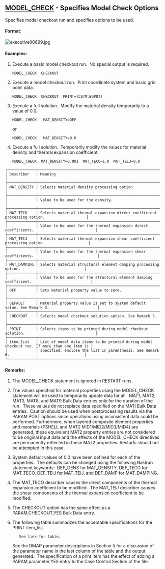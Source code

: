 ## [MODEL_CHECK](https://help.hexagonmi.com/bundle/MSC_Nastran_2022.4/page/Nastran_Combined_Book/qrg/executive/TOC.MODEL.CHECK.xhtml) - Specifies Model Check Options

Specifies model checkout run and specifies options to be used.

#### Format:

![executive00699.jpg](https://help-be.hexagonmi.com/bundle/MSC_Nastran_2022.4/page/Nastran_Combined_Book/qrg/executive/../../../assets/executive00699.jpg?_LANG=enus)  

#### Examples:

1. Execute a basic model checkout run.  No special output is required.

     ```nastran
     MODEL_CHECK  CHECKOUT
     ```

2. Execute a model checkout run.  Print coordinate system and basic grid point data.

     ```nastran
     MODEL_CHECK  CHECKOUT  PRINT=(CSTM,BGPDT)
     ```

3. Execute a full solution.  Modify the material density temporarily to a value of 0.0.

     ```nastran
     MODEL_CHECK   MAT_DENSITY=OFF
     ```

     or

     ```nastran
     MODEL_CHECK   MAT_DENSITY=0.0
     ```

4. Execute a full solution.  Temporarily modify the values for material density and thermal expansion coefficient.

     ```nastran
     MODEL_CHECK  MAT_DENSITY=0.001  MAT_TECO=1.0  MAT_TEIJ=0.0
     ```

```text
┌─────────────┬────────────────────────────────────────────────────────────────────────────────────────────┐
│ Describer   │ Meaning                                                                                    │
├─────────────┼────────────────────────────────────────────────────────────────────────────────────────────┤
│ MAT_DENSITY │ Selects material density processing option.                                                │
├─────────────┼────────────────────────────────────────────────────────────────────────────────────────────┤
│             │ Value to be used for the density.                                                          │
├─────────────┼────────────────────────────────────────────────────────────────────────────────────────────┤
│ MAT_TECO    │ Selects material thermal expansion direct coefficient processing option.                   │
├─────────────┼────────────────────────────────────────────────────────────────────────────────────────────┤
│             │ Value to be used for the thermal expansion direct coefficients.                            │
├─────────────┼────────────────────────────────────────────────────────────────────────────────────────────┤
│ MAT_TEIJ    │ Selects material thermal expansion shear coefficient processing option.                    │
├─────────────┼────────────────────────────────────────────────────────────────────────────────────────────┤
│             │ Value to be used for the thermal expansion shear coefficients.                             │
├─────────────┼────────────────────────────────────────────────────────────────────────────────────────────┤
│ MAT_DAMPING │ Selects material structural element damping processing option.                             │
├─────────────┼────────────────────────────────────────────────────────────────────────────────────────────┤
│             │ Value to be used for the structural element damping coefficient.                           │
├─────────────┼────────────────────────────────────────────────────────────────────────────────────────────┤
│ OFF         │ Sets material property value to zero.                                                      │
├─────────────┼────────────────────────────────────────────────────────────────────────────────────────────┤
│ DEFAULT     │ Material property value is set to system default value. See Remark 3.                      │
├─────────────┼────────────────────────────────────────────────────────────────────────────────────────────┤
│ CHECKOUT    │ Selects model checkout solution option. See Remark 5.                                      │
├─────────────┼────────────────────────────────────────────────────────────────────────────────────────────┤
│ PRINT       │ Selects items to be printed during model checkout solution.                                │
├─────────────┼────────────────────────────────────────────────────────────────────────────────────────────┤
│ item_list   │ List of model data items to be printed during model checkout run. If more than one item is │
│             │ specified, enclose the list in parenthesis. See Remark 6.                                  │
└─────────────┴────────────────────────────────────────────────────────────────────────────────────────────┘
```

#### Remarks:

1. The MODEL_CHECK statement is ignored in RESTART runs.
2. The values specified for material properties using the MODEL_CHECK statement will be used to temporarily update data for all   MAT1, MAT2, MAT3, MAT8, and MAT9 Bulk Data entries only for the duration of the run.  These values do not replace data specified on the MATi Bulk Data entries.  Caution should be used when postprocessing results via the PARAM POST options since operations using inconsistent data could be performed. Furthermore, when layered composite element properties and materials (PSHELL and MAT2 MID1/MID2/MID3/MID4) are generated, these equivalent MAT2 property entries are not considered to be original input data and the effects of the MODEL_CHECK directives are permanently reflected in these MAT2 properties. Restarts should not be attempted in this case.
3. System default values of 0.0 have been defined for each of the properties.  The defaults can be changed using the following Nastran statement keywords:  DEF_DENS for MAT_DENSITY, DEF_TECO for MAT_TECO, DEF_TEIJ for MAT_TEIJ, and DEF_DAMP for MAT_DAMPING.
4. The MAT_TECO describer causes the direct components of the thermal expansion coefficient to be modified.  The MAT_TEIJ describer causes the shear components of the thermal expansion coefficient to be modified.
5. The CHECKOUT option has the same effect as a PARAM,CHECKOUT,YES Bulk Data entry.
6. The following table summarizes the acceptable specifications for the PRINT item_list.

          See link for table.

     See the DMAP parameter descriptions in Section 5 for a discussion of the parameter name in the last column of the table and the output generated.  The specification of a print item has the effect of adding a PARAM,parameter,YES entry to the Case Control Section of the file.

